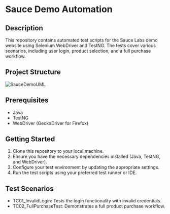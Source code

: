 # Sauce Demo Automation

## Description
This repository contains automated test scripts for the Sauce Labs demo website using Selenium WebDriver and TestNG. The tests cover various scenarios, including user login, product selection, and a full purchase workflow.

## Project Structure
![SauceDemoUML](https://github.com/ahmedalaaewis/saucedemoAutomation/assets/92202872/ff170c7e-cb39-4966-bbb3-1a548a432f59)

## Prerequisites
- Java
- TestNG
- WebDriver (GeckoDriver for Firefox)

## Getting Started
1. Clone this repository to your local machine.
2. Ensure you have the necessary dependencies installed (Java, TestNG, and WebDriver).
3. Configure your test environment by updating the appropriate settings.
4. Run the test scripts using your preferred test runner or IDE.

## Test Scenarios
- TC01_InvalidLogin: Tests the login functionality with invalid credentials.
- TC02_FullPurchaseTest: Demonstrates a full product purchase workflow.

